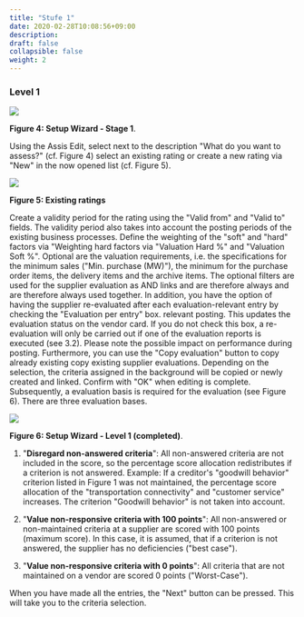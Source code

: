 ```yaml
---
title: "Stufe 1"
date: 2020-02-28T10:08:56+09:00
description: 
draft: false
collapsible: false
weight: 2
---
```

### Level 1

![](images/connectornav/easysupraWeb/Abb4.png)

**Figure 4: Setup Wizard - Stage 1**.

Using the Assis Edit, select next to the description "What do you want to assess?" (cf. Figure 4) select an existing rating or create a new rating via "New" in the now opened list (cf. Figure 5).

![](images/connectornav/easysupraWeb/Abb5.png)

**Figure 5: Existing ratings**

Create a validity period for the rating using the "Valid from" and "Valid to" fields. The validity period also takes into account the posting periods of the existing business processes. Define the weighting of the "soft" and "hard" factors via "Weighting hard
factors via "Valuation Hard %" and "Valuation Soft %". Optional are the valuation requirements, i.e. the specifications for the minimum sales ("Min. purchase (MW)"), the minimum for the purchase order items, the delivery items and the archive items. The 
optional filters are used for the supplier evaluation as AND links and are therefore always 
and are therefore always used together.
In addition, you have the option of having the supplier re-evaluated after each evaluation-relevant entry by checking the "Evaluation per entry" box. 
relevant posting. This updates the evaluation status on the vendor card. If you do not check this box, a re-evaluation will only be carried out if one of the evaluation reports is executed (see 3.2). Please note the 
possible impact on performance during posting.
Furthermore, you can use the "Copy evaluation" button to copy already existing 
copy existing supplier evaluations. Depending on the selection, the criteria assigned in the background will be copied or newly created and linked.
Confirm with "OK" when editing is complete. Subsequently, a 
evaluation basis is required for the evaluation (see Figure 6). There are three 
evaluation bases.

![](images/connectornav/easysupraWeb/Abb6.png)

**Figure 6: Setup Wizard - Level 1 (completed)**.

1. "**Disregard non-answered criteria**": 
All non-answered criteria are not included in the score, so the percentage score allocation redistributes if a criterion is not answered. Example: 
If a creditor's "goodwill behavior" criterion listed in Figure 1 was not maintained, the percentage score allocation of the "transportation connectivity"
and "customer service" increases. The criterion "Goodwill behavior" is not taken into account.

2. "**Value non-responsive criteria with 100 points**": 
All non-answered or non-maintained criteria at a supplier are scored with 
100 points (maximum score). In this case, it is assumed, 
that if a criterion is not answered, the supplier has no deficiencies ("best case"). 

3. "**Value non-responsive criteria with 0 points**": 
All criteria that are not maintained on a vendor are scored 0 points
("Worst-Case").

When you have made all the entries, the "Next" button can be pressed. 
This will take you to the criteria selection.